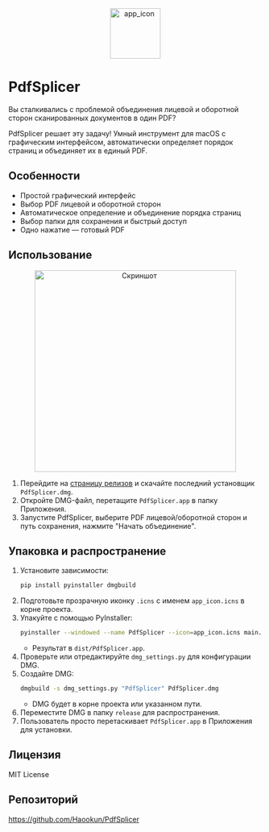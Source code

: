 
<div align="center">
   <img width="100" height="100" alt="app_icon" src="https://github.com/user-attachments/assets/a3f9089a-cf94-43be-b485-f682a43492c6" />
</div>

# PdfSplicer

Вы сталкивались с проблемой объединения лицевой и оборотной сторон сканированных документов в один PDF?

PdfSplicer решает эту задачу! Умный инструмент для macOS с графическим интерфейсом, автоматически определяет порядок страниц и объединяет их в единый PDF.

## Особенности
- Простой графический интерфейс
- Выбор PDF лицевой и оборотной сторон
- Автоматическое определение и объединение порядка страниц
- Выбор папки для сохранения и быстрый доступ
- Одно нажатие — готовый PDF

## Использование

<div align="center">
   <img width="400" alt="Скриншот" src="https://github.com/user-attachments/assets/e22dde23-d568-4592-9f83-bb71a0ec1290" />
</div>

1. Перейдите на [страницу релизов](https://github.com/Haookun/PdfSplicer/releases) и скачайте последний установщик `PdfSplicer.dmg`.
2. Откройте DMG-файл, перетащите `PdfSplicer.app` в папку Приложения.
3. Запустите PdfSplicer, выберите PDF лицевой/оборотной сторон и путь сохранения, нажмите "Начать объединение".

## Упаковка и распространение
1. Установите зависимости:
   ```bash
   pip install pyinstaller dmgbuild
   ```
2. Подготовьте прозрачную иконку `.icns` с именем `app_icon.icns` в корне проекта.
3. Упакуйте с помощью PyInstaller:
   ```bash
   pyinstaller --windowed --name PdfSplicer --icon=app_icon.icns main.py
   ```
   - Результат в `dist/PdfSplicer.app`.
4. Проверьте или отредактируйте `dmg_settings.py` для конфигурации DMG.
5. Создайте DMG:
   ```bash
   dmgbuild -s dmg_settings.py "PdfSplicer" PdfSplicer.dmg
   ```
   - DMG будет в корне проекта или указанном пути.
6. Переместите DMG в папку `release` для распространения.
7. Пользователь просто перетаскивает `PdfSplicer.app` в Приложения для установки.

## Лицензия
MIT License

## Репозиторий
https://github.com/Haookun/PdfSplicer
